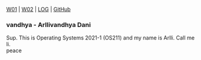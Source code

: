 [W01](https://vandhya.github.io/os211/W01) | [W02](https://vandhya.github.io/os211/W02) | 
[LOG](https://vandhya.github.io/os211/TXT/mylog.txt) | 
[GitHub](https://github.com/vandhya/os211)

### vandhya - Arllivandhya Dani


Sup.
This is Operating Systems 2021-1 (OS211) and my name is Arlli. Call me li. <br>
peace
